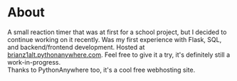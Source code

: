 # About

A small reaction timer that was at first for a school project, but I decided to continue working on it recently.
Was my first experience with Flask, SQL, and backend/frontend development.
Hosted at [brianz1alt.pythonanywhere.com](https://brianz1alt.pythonanywhere.com/). 
Feel free to give it a try, it's definitely still a work-in-progress.  
Thanks to PythonAnywhere too, it's a cool free webhosting site.
